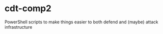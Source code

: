 # cdt-comp2
PowerShell scripts to make things easier to both defend and (maybe) attack infrastructure
